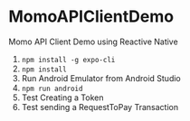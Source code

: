 # MomoAPIClientDemo

Momo API Client Demo using Reactive Native

1. `npm install -g expo-cli`
2. `npm install`
3. Run Android Emulator from Android Studio
4. `npm run android`
5. Test Creating a Token
6. Test sending a RequestToPay Transaction
